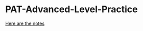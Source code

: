 # PAT-Advanced-Level-Practice

[Here are the notes](https://www.cnblogs.com/goldenretriever/category/1816784.html)

